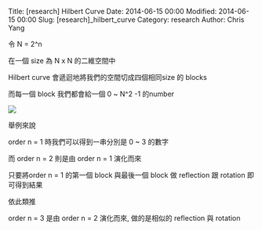 Title: [research] Hilbert Curve
Date: 2014-06-15 00:00
Modified: 2014-06-15 00:00
Slug: [research]_hilbert_curve
Category: research
Author: Chris Yang

令 N = 2^n

在一個 size 為 N x N 的二維空間中

Hilbert curve 會遞迴地將我們的空間切成四個相同size 的 blocks

而每一個 block 我們都會給一個 0 ~ N^2 -1 的number

<img src="{filename}/images/hilbert_curve.png" />

舉例來說

order n = 1 時我們可以得到一串分別是 0 ~ 3 的數字

而 order n = 2 則是由 order n = 1 演化而來

只要將order n = 1 的第一個 block 與最後一個 block 做 reflection 跟 rotation 即可得到結果

依此類推

order n = 3 是由 order n = 2 演化而來, 做的是相似的 reflection 與 rotation

